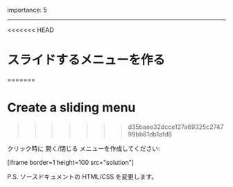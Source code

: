 importance: 5

---

<<<<<<< HEAD
# スライドするメニューを作る
=======
# Create a sliding menu
>>>>>>> d35baee32dcce127a69325c274799bb81db1afd8

クリック時に 開く/閉じる メニューを作成してください:

[iframe border=1 height=100 src="solution"]

P.S. ソースドキュメントの HTML/CSS を変更します。
